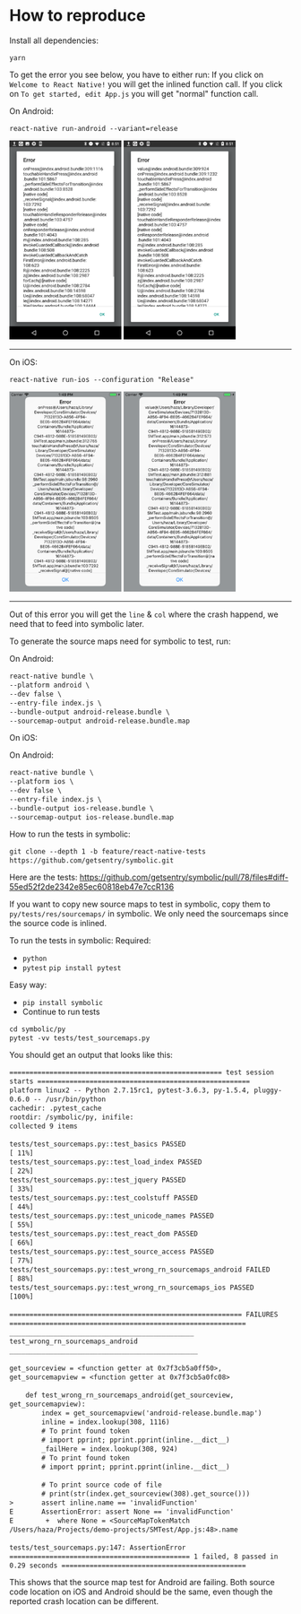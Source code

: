 # How to reproduce

Install all dependencies:

```
yarn
```

To get the error you see below, you have to either run:
If you click on `Welcome to React Native!` you will get the inlined function call.
If you click on `To get started, edit App.js` you will get "normal" function call.

On Android:
```
react-native run-android --variant=release
```

<p>
<img width="200" src="https://github.com/hazat/react-native-source-map/raw/master/inline-android.png" alt="inline">
<img width="200" src="https://github.com/hazat/react-native-source-map/raw/master/function-android.png" alt="Function">
</p>

<hr/>

On iOS:
```
react-native run-ios --configuration "Release"
```

<p>
<img  width="200" src="https://github.com/hazat/react-native-source-map/raw/master/inline-ios.png" alt="inline">
<img  width="200" src="https://github.com/hazat/react-native-source-map/raw/master/function-ios.png" alt="Function">
</p>

<hr/>

Out of this error you will get the `line` & `col` where the crash happend, we need that to feed into symbolic later.

To generate the source maps need for symbolic to test, run:

On Android:
```
react-native bundle \
--platform android \
--dev false \
--entry-file index.js \
--bundle-output android-release.bundle \
--sourcemap-output android-release.bundle.map
```

On iOS:

On Android:
```
react-native bundle \
--platform ios \
--dev false \
--entry-file index.js \
--bundle-output ios-release.bundle \
--sourcemap-output ios-release.bundle.map
```

How to run the tests in symbolic:

```
git clone --depth 1 -b feature/react-native-tests https://github.com/getsentry/symbolic.git
```

Here are the tests: https://github.com/getsentry/symbolic/pull/78/files#diff-55ed52f2de2342e85ec60818eb47e7ccR136

If you want to copy new source maps to test in symbolic, copy them to `py/tests/res/sourcemaps/` in symbolic.
We only need the sourcemaps since the source code is inlined.

To run the tests in symbolic:
Required:
- `python`
- `pytest` `pip install pytest`

Easy way:
- `pip install symbolic`
- Continue to run tests

```
cd symbolic/py
pytest -vv tests/test_sourcemaps.py
```

You should get an output that looks like this:

```
===================================================== test session starts =====================================================
platform linux2 -- Python 2.7.15rc1, pytest-3.6.3, py-1.5.4, pluggy-0.6.0 -- /usr/bin/python
cachedir: .pytest_cache
rootdir: /symbolic/py, inifile:
collected 9 items

tests/test_sourcemaps.py::test_basics PASSED                                                                            [ 11%]
tests/test_sourcemaps.py::test_load_index PASSED                                                                        [ 22%]
tests/test_sourcemaps.py::test_jquery PASSED                                                                            [ 33%]
tests/test_sourcemaps.py::test_coolstuff PASSED                                                                         [ 44%]
tests/test_sourcemaps.py::test_unicode_names PASSED                                                                     [ 55%]
tests/test_sourcemaps.py::test_react_dom PASSED                                                                         [ 66%]
tests/test_sourcemaps.py::test_source_access PASSED                                                                     [ 77%]
tests/test_sourcemaps.py::test_wrong_rn_sourcemaps_android FAILED                                                       [ 88%]
tests/test_sourcemaps.py::test_wrong_rn_sourcemaps_ios PASSED                                                           [100%]

========================================================== FAILURES ===========================================================
______________________________________________ test_wrong_rn_sourcemaps_android _______________________________________________

get_sourceview = <function getter at 0x7f3cb5a0ff50>, get_sourcemapview = <function getter at 0x7f3cb5a0fc08>

    def test_wrong_rn_sourcemaps_android(get_sourceview, get_sourcemapview):
        index = get_sourcemapview('android-release.bundle.map')
        inline = index.lookup(308, 1116)
        # To print found token
        # import pprint; pprint.pprint(inline.__dict__)
        _failHere = index.lookup(308, 924)
        # To print found token
        # import pprint; pprint.pprint(inline.__dict__)

        # To print source code of file
        # print(str(index.get_sourceview(308).get_source()))
>       assert inline.name == 'invalidFunction'
E       AssertionError: assert None == 'invalidFunction'
E        +  where None = <SourceMapTokenMatch /Users/haza/Projects/demo-projects/SMTest/App.js:48>.name

tests/test_sourcemaps.py:147: AssertionError
============================================= 1 failed, 8 passed in 0.29 seconds ==============================================
```

This shows that the source map test for Android are failing.
Both source code location on iOS and Android should be the same, even though the reported crash location can be different.
